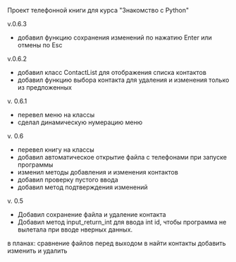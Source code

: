 Проект телефонной книги для курса "Знакомство с Python"

v.0.6.3
* добавил функцию сохранения изменений по нажатию Enter или отмены по Esc

v.0.6.2
* добавил класс ContactList для отображения списка контактов
* добавил функцию выбора контакта для удаления и изменения только из предложенных

v. 0.6.1
* перевел меню на классы
* сделал динамическую нумерацию меню

v. 0.6
* перевел книгу на классы
* добавил автоматическое открытие файла с телефонами при запуске программы 
* изменил методы добавления и изменения контактов
* добавил проверку пустого ввода
* добавил метод подтверждения изменений

v. 0.5
* Добавил сохранение файла и удаление контакта
* Добавил метод input_return_int для ввода int id, чтобы программа не вылетала при вводе нверных данных.


в планах:
сравнение файлов перед выходом
в найти контакты добавить изменить и удалить